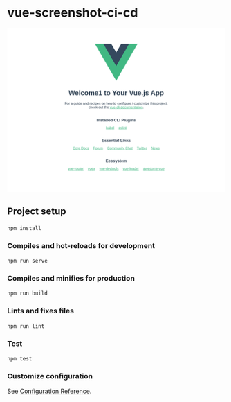 # vue-screenshot-ci-cd
![wonderful](https://github.com/jackleett0505/vue-screenshot-ci-cd/blob/main/homepage.png)

## Project setup
```
npm install
```

### Compiles and hot-reloads for development
```
npm run serve
```

### Compiles and minifies for production
```
npm run build
```

### Lints and fixes files
```
npm run lint
```

### Test
```
npm test
```

### Customize configuration
See [Configuration Reference](https://cli.vuejs.org/config/).
